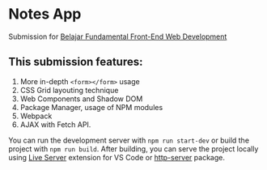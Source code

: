 # Notes App

Submission for [Belajar Fundamental Front-End Web Development](https://www.dicoding.com/academies/163/corridor)

## This submission features:
1. More in-depth `<form></form>` usage
2. CSS Grid layouting technique
3. Web Components and Shadow DOM
4. Package Manager, usage of NPM modules
5. Webpack
6. AJAX with Fetch API.

You can run the development server with `npm run start-dev` or build the project with `npm run build`. After building, you can serve the project locally using [Live Server](https://marketplace.visualstudio.com/items?itemName=ritwickdey.liveServer) extension for VS Code or [http-server](https://www.npmjs.com/package/http-server) package.
